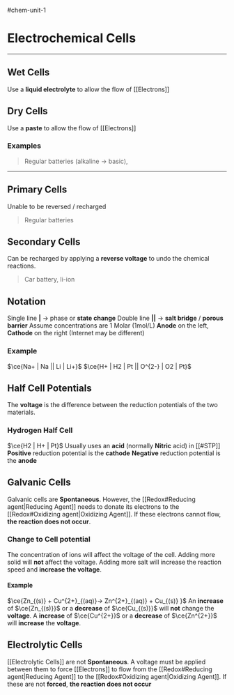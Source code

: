 #chem-unit-1 
# Electrochemical Cells
---
## Wet Cells
Use a **liquid electrolyte** to allow the flow of [[Electrons]]
## Dry Cells
Use a **paste** to allow the flow of [[Electrons]]
### Examples
> Regular batteries (alkaline -> basic),
---
## Primary Cells
Unable to be reversed / recharged
> Regular batteries
## Secondary Cells
Can be recharged by applying a **reverse voltage** to undo the chemical reactions.
> Car battery, li-ion
## Notation
Single line **|** -> phase or **state change**
Double line **||** -> **salt bridge** / **porous barrier**
Assume concentrations are 1 Molar (1mol/L)
**Anode** on the left, **Cathode** on the right (Internet may be different)
### Example
$\ce{Na+ | Na || Li | Li+}$
$\ce{H+ | H2 | Pt || O^{2-} | O2 | Pt}$
## Half Cell Potentials
The **voltage** is the difference between the reduction potentials of the two materials.
### Hydrogen Half Cell
$\ce{H2 | H+ | Pt}$ 
Usually uses an **acid** (normally **Nitric** acid) in [[#STP]]
**Positive** reduction potential is the **cathode**
**Negative** reduction potential is the **anode**

## Galvanic Cells
Galvanic cells are **Spontaneous**. However, the [[Redox#Reducing agent|Reducing Agent]] needs to donate its electrons to the [[Redox#Oxidizing agent|Oxidizing Agent]]. If these electrons cannot flow, **the reaction does not occur**.
### Change to Cell potential
The concentration of ions will affect the voltage of the cell.
Adding more solid will **not** affect the voltage.
Adding more salt will increase the reaction speed and **increase the voltage**.
#### Example
$\ce{Zn_{(s)} + Cu^{2+}_{(aq)}-> Zn^{2+}_{(aq)} + Cu_{(s)} }$
An **increase** of $\ce{Zn_{(s)}}$ or a **decrease** of $\ce{Cu_{(s)}}$ will **not** change the **voltage**.
A **increase** of $\ce{Cu^{2+}}$ or a **decrease** of $\ce{Zn^{2+}}$ will **increase** the **voltage**.

## Electrolytic Cells
[[Electrolytic Cells]] are not **Spontaneous**. A voltage must be applied between them to force [[Electrons]] to flow from the [[Redox#Reducing agent|Reducing Agent]] to the [[Redox#Oxidizing agent|Oxidizing Agent]]. If these are not **forced**, **the reaction does not occur**